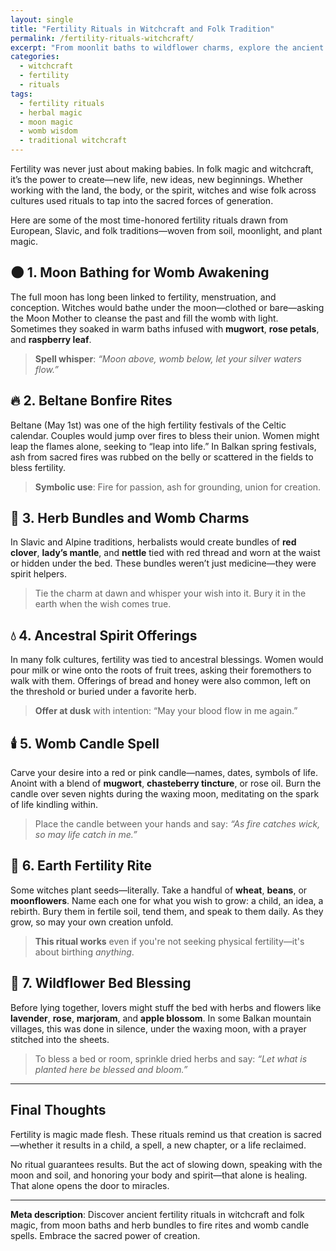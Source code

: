 ```yaml
---
layout: single
title: "Fertility Rituals in Witchcraft and Folk Tradition"
permalink: /fertility-rituals-witchcraft/
excerpt: "From moonlit baths to wildflower charms, explore the ancient fertility rituals practiced by witches and folk healers to welcome new life, awaken the womb, and honor the power of creation."
categories:
  - witchcraft
  - fertility
  - rituals
tags:
  - fertility rituals
  - herbal magic
  - moon magic
  - womb wisdom
  - traditional witchcraft
---
```


Fertility was never just about making babies. In folk magic and witchcraft, it’s the power to create—new life, new ideas, new beginnings. Whether working with the land, the body, or the spirit, witches and wise folk across cultures used rituals to tap into the sacred forces of generation.

Here are some of the most time-honored fertility rituals drawn from European, Slavic, and folk traditions—woven from soil, moonlight, and plant magic.

## 🌑 1. Moon Bathing for Womb Awakening

The full moon has long been linked to fertility, menstruation, and conception. Witches would bathe under the moon—clothed or bare—asking the Moon Mother to cleanse the past and fill the womb with light. Sometimes they soaked in warm baths infused with **mugwort**, **rose petals**, and **raspberry leaf**.

> **Spell whisper**: *“Moon above, womb below, let your silver waters flow.”*

## 🔥 2. Beltane Bonfire Rites

Beltane (May 1st) was one of the high fertility festivals of the Celtic calendar. Couples would jump over fires to bless their union. Women might leap the flames alone, seeking to “leap into life.” In Balkan spring festivals, ash from sacred fires was rubbed on the belly or scattered in the fields to bless fertility.

> **Symbolic use**: Fire for passion, ash for grounding, union for creation.

## 🌿 3. Herb Bundles and Womb Charms

In Slavic and Alpine traditions, herbalists would create bundles of **red clover**, **lady’s mantle**, and **nettle** tied with red thread and worn at the waist or hidden under the bed. These bundles weren’t just medicine—they were spirit helpers.

> Tie the charm at dawn and whisper your wish into it. Bury it in the earth when the wish comes true.

## 💧 4. Ancestral Spirit Offerings

In many folk cultures, fertility was tied to ancestral blessings. Women would pour milk or wine onto the roots of fruit trees, asking their foremothers to walk with them. Offerings of bread and honey were also common, left on the threshold or buried under a favorite herb.

> **Offer at dusk** with intention: “May your blood flow in me again.”

## 🕯️ 5. Womb Candle Spell

Carve your desire into a red or pink candle—names, dates, symbols of life. Anoint with a blend of **mugwort**, **chasteberry tincture**, or rose oil. Burn the candle over seven nights during the waxing moon, meditating on the spark of life kindling within.

> Place the candle between your hands and say: *“As fire catches wick, so may life catch in me.”*

## 🌾 6. Earth Fertility Rite

Some witches plant seeds—literally. Take a handful of **wheat**, **beans**, or **moonflowers**. Name each one for what you wish to grow: a child, an idea, a rebirth. Bury them in fertile soil, tend them, and speak to them daily. As they grow, so may your own creation unfold.

> **This ritual works** even if you're not seeking physical fertility—it's about birthing *anything*.

## 🧺 7. Wildflower Bed Blessing

Before lying together, lovers might stuff the bed with herbs and flowers like **lavender**, **rose**, **marjoram**, and **apple blossom**. In some Balkan mountain villages, this was done in silence, under the waxing moon, with a prayer stitched into the sheets.

> To bless a bed or room, sprinkle dried herbs and say: *“Let what is planted here be blessed and bloom.”*

---

## Final Thoughts

Fertility is magic made flesh. These rituals remind us that creation is sacred—whether it results in a child, a spell, a new chapter, or a life reclaimed.

No ritual guarantees results. But the act of slowing down, speaking with the moon and soil, and honoring your body and spirit—that alone is healing. That alone opens the door to miracles.

---

**Meta description**: Discover ancient fertility rituals in witchcraft and folk magic, from moon baths and herb bundles to fire rites and womb candle spells. Embrace the sacred power of creation.

